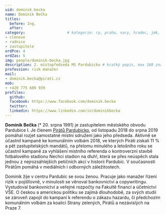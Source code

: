 ```yaml
---
uid: dominik.becka
name: Dominik Bečka
titles:
  before: Ing.
  after:
category:             		# kategorie: rp, praha, vary, hradec, jmk, senat
- clenove
- radnice
- zastupitele
ordPce: 4
ordZas: 5
img: people/dominik-becka.jpg
description: 2. místopředseda MS Pardubicko # kratký popis, max 160 znaků
profession: risk manažer
mail:
- dominik.becka@pirati.cz
mob:
- +420 775 609 939
profiles:
  github:
  facebook: https://www.facebook.com/dominik.becka
  twitter:
  linkedin: https://www.linkedin.com/in/dominikbecka
---
```


**Dominik Bečka** (* 20. srpna 1991) je zastupitelem městského obvodu Pardubice I. Je členem [Pirátů Pardubicko][1], od listopadu 2018 do srpna 2019 pomáhal rozjet samostatné místní sdružení jako jeho předseda. Aktivně se účastnil kampaně ke komunálním volbám 2018, ve kterých Piráti získali 11 % a pět zastupitelských mandátů, na přelomu minulého a letošního roku se účastnil kampaně za vyhlášení místního referenda o kontroverzní stavbě fotbalového stadionu Nechci stadion na dluh!, která se přes neúspěch stala jednou z nejrozsáhlejších petičních akcí v historii Pardubic. V současnosti Pirátům pomáhá v mediálních i odborných záležitostech.

Dominik žije v centru Pardubic se svou ženou. Pracuje jako manažer řízení rizik v pojišťovně, v minulosti se věnoval bankovnictví a copywritingu. Vystudoval bankovnictví a veřejné rozpočty na Fakultě financí a účetnictví VŠE. O českou a americkou politiku se zajímá dlouhodobě, za svých studií se zároveň zapojil do kampaní k referendu o zákazu hazardu, či předchozím komunálním volbám za koalici Strany zelených, Pirátů a nezávislých na Praze 7.

[1]: https://pardubice.pirati.cz/
[2]: https://pardubicky.pirati.cz/pardubicke-piratske-centrum-pardupice/
